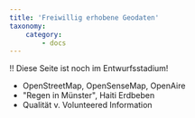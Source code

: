 ```yaml
---
title: 'Freiwillig erhobene Geodaten'
taxonomy:
    category:
        - docs
---
```


!! Diese Seite ist noch im Entwurfsstadium!

- OpenStreetMap, OpenSenseMap, OpenAire
- "Regen in Münster", Haiti Erdbeben
- Qualität v. Volunteered Information

